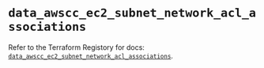 # `data_awscc_ec2_subnet_network_acl_associations`

Refer to the Terraform Registory for docs: [`data_awscc_ec2_subnet_network_acl_associations`](https://registry.terraform.io/providers/hashicorp/awscc/0.70.0/docs/data-sources/ec2_subnet_network_acl_associations).
